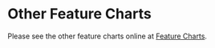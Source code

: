 # Other Feature Charts

Please see the other feature charts online at [Feature Charts](https://neyrinck.com/help-category/v-control-pro-help/).